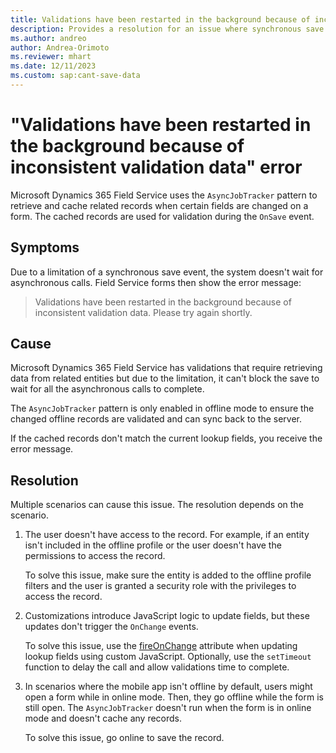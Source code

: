 ```yaml
---
title: Validations have been restarted in the background because of inconsistent validation data error
description: Provides a resolution for an issue where synchronous save event limitation causes an error message in the Dynamics 365 Field Service forms.
ms.author: andreo
author: Andrea-Orimoto
ms.reviewer: mhart
ms.date: 12/11/2023
ms.custom: sap:cant-save-data
---
```

# "Validations have been restarted in the background because of inconsistent validation data" error

Microsoft Dynamics 365 Field Service uses the `AsyncJobTracker` pattern to retrieve and cache related records when certain fields are changed on a form. The cached records are used for validation during the `OnSave` event.

## Symptoms

Due to a limitation of a synchronous save event, the system doesn't wait for asynchronous calls. Field Service forms then show the error message:

> Validations have been restarted in the background because of inconsistent validation data. Please try again shortly.

## Cause

Microsoft Dynamics 365 Field Service has validations that require retrieving data from related entities but due to the limitation, it can't block the save to wait for all the asynchronous calls to complete.

The `AsyncJobTracker` pattern is only enabled in offline mode to ensure the changed offline records are validated and can sync back to the server.

If the cached records don't match the current lookup fields, you receive the error message.

## Resolution

Multiple scenarios can cause this issue. The resolution depends on the scenario.

1. The user doesn't have access to the record. For example, if an entity isn't included in the offline profile or the user doesn't have the permissions to access the record.

   To solve this issue, make sure the entity is added to the offline profile filters and the user is granted a security role with the privileges to access the record.

2. Customizations introduce JavaScript logic to update fields, but these updates don't trigger the `OnChange` events.

   To solve this issue, use the [fireOnChange](/powerapps/developer/model-driven-apps/clientapi/reference/attributes/fireonchange) attribute when updating lookup fields using custom JavaScript. Optionally, use the `setTimeout` function to delay the call and allow validations time to complete.

3. In scenarios where the mobile app isn't offline by default, users might open a form while in online mode. Then, they go offline while the form is still open. The `AsyncJobTracker` doesn't run when the form is in online mode and doesn't cache any records.

   To solve this issue, go online to save the record.
